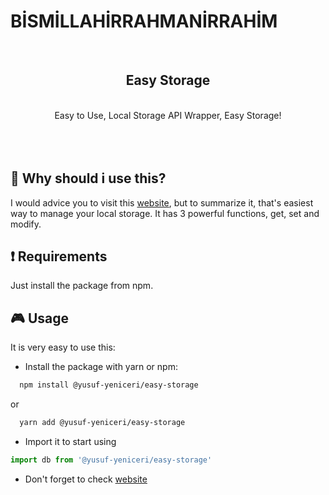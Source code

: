 # BİSMİLLAHİRRAHMANİRRAHİM




<div align="center">
  <br/>
  <h2>Easy Storage</h2>
  <br/>
  <span>Easy to Use, Local Storage API Wrapper, Easy Storage!</span>
</div>

<br/>
<br/>
<br/>

## 🚀 Why should i use this?

I would advice you to visit this <a href="https://yusuf-yeniceri.github.io/Easy-Storage">website</a>, but to summarize it, that's easiest way to manage your local storage. It has 3 powerful functions, get, set and modify.


## :exclamation: Requirements

Just install the package from npm.


## :video_game: Usage

It is very easy to use this:

* Install the package with yarn or npm:
```bash
  npm install @yusuf-yeniceri/easy-storage
```
or
```bash
  yarn add @yusuf-yeniceri/easy-storage
```

* Import it to start using

```js
import db from '@yusuf-yeniceri/easy-storage'
```

* Don't forget to check <a href="https://yusuf-yeniceri.github.io/Easy-Storage">website</a>

